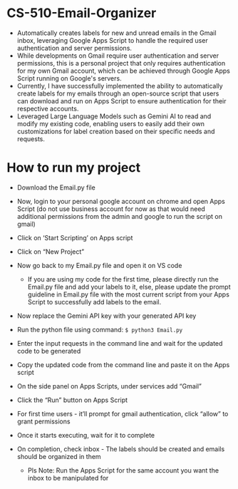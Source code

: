 # CS-510-Email-Organizer
* Automatically creates labels for new and unread emails in the Gmail inbox, leveraging Google Apps Script to handle the required user authentication and server permissions.
* While developments on Gmail require user authentication and server permissions, this is a personal project that only requires authentication for my own Gmail account, which can be achieved through Google Apps Script running on Google's servers.
* Currently, I have successfully implemented the ability to automatically create labels for my emails through an open-source script that users can download and run on Apps Script to ensure authentication for their respective accounts.
* Leveraged Large Language Models such as Gemini AI to read and modify my existing code, enabling users to easily add their own customizations for label creation based on their specific needs and requests.

# How to run my project 
* Download the Email.py file
* Now, login to your personal google account on chrome and open Apps Script (do not use business account for now as that would need additional permissions from the admin and google to run the script on gmail)
* Click on ‘Start Scripting’ on Apps script
* Click on “New Project”
* Now go back to my Email.py file and open it on VS code
  
  - If you are using my code for the first time, please directly run the Email.py file and add your labels to it, else, please update the prompt guideline in Email.py file with the most current script from your Apps Script to successfully add labels to the email.
    
* Now replace the Gemini API key with your generated API key 
* Run the python file using command: ``` $ python3 Email.py   ```
* Enter the input requests in the command line and wait for the updated code to be generated
* Copy the updated code from the command line and paste it on the Apps script
* On the side panel on Apps Scripts, under services add “Gmail”
* Click the “Run” button on Apps Script
* For first time users - it’ll prompt for gmail authentication, click “allow” to grant permissions
* Once it starts executing, wait for it to complete 
* On completion, check inbox - The labels should be created and emails should be organized in them
  -  Pls Note: Run the Apps Script for the same account you want the inbox to be manipulated  for 
